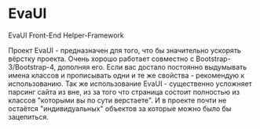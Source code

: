 # EvaUI
EvaUI Front-End Helper-Framework

Проект EvaUI - предназначен для того, что бы значительно ускорять вёрстку проекта. Очень хорошо работает совместно с Bootstrap-3/Bootstrap-4, дополняя его. Если вас достало постоянно выдумывать имена классов и прописывать одни и те же свойства - рекомендую к использованию. Так же использование EvaUI - существенно усложняет парсинг сайта из вне, из за того что страница состоит полностью из классов "которыми вы по сути верстаете". И в проекте почти не остаётся "индивидуальных" объектов за которые можно было бы зацепиться.
